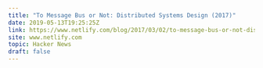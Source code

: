 ```yaml
---
title: "To Message Bus or Not: Distributed Systems Design (2017)"
date: 2019-05-13T19:25:25Z
link: https://www.netlify.com/blog/2017/03/02/to-message-bus-or-not-distributed-systems-design/?utm_medium=RSS&utm_source=hune
site: www.netlify.com
topic: Hacker News
draft: false
---
```


